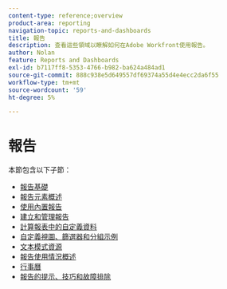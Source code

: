```yaml
---
content-type: reference;overview
product-area: reporting
navigation-topic: reports-and-dashboards
title: 報告
description: 查看這些領域以瞭解如何在Adobe Workfront使用報告。
author: Nolan
feature: Reports and Dashboards
exl-id: b7117ff8-5353-4766-b982-ba624a484ad1
source-git-commit: 888c938e5d649557df69374a55d4e4ecc2da6f55
workflow-type: tm+mt
source-wordcount: '59'
ht-degree: 5%

---
```


# 報告

本節包含以下子節：

* [報告基礎](../../reports-and-dashboards/reports/reporting/reporting-basics.md)
* [報告元素概述](../../reports-and-dashboards/reports/reporting-elements/reporting-elements-overview.md)
* [使用內置報告](../../reports-and-dashboards/reports/using-built-in-reports/use-built-in-reports.md)
* [建立和管理報告](../../reports-and-dashboards/reports/creating-and-managing-reports/create-manage-reports.md)
* [計算報表中的自定義資料](../../reports-and-dashboards/reports/calc-cstm-data-reports/calculated-custom-data-reports.md)
* [自定義視圖、篩選器和分組示例](../../reports-and-dashboards/reports/custom-view-filter-grouping-samples/custom-view-filter-grouping-samples.md)
* [文本模式資源](../../reports-and-dashboards/reports/text-mode/text-mode-resources.md)
* [報告使用情況概述](../../reports-and-dashboards/reports/report-usage/report-usage-overview.md)
* [行事曆](../../reports-and-dashboards/reports/calendars/calendars.md)
* [報告的提示、技巧和故障排除](../../reports-and-dashboards/reports/tips-tricks-and-troubleshooting/tips-troubleshooting-reports.md)

<!--outdated: For in-depth training on reports, see  [Basic Report Creation Program for the new Workfront experience](https://one.workfront.com/s/basic-report-creation-program).-->
